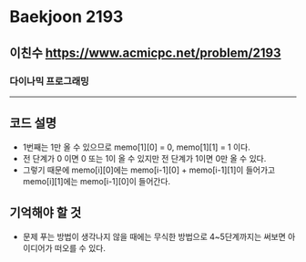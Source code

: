 Baekjoon 2193
=============
이친수 <https://www.acmicpc.net/problem/2193>
---------------
### 다이나믹 프로그래밍
- - -
## 코드 설명
- 1번째는 1만 올 수 있으므로 memo[1][0] = 0, memo[1][1] = 1 이다.  
- 전 단계가 0 이면 0 또는 1이 올 수 있지만 전 단계가 1이면 0만 올 수 있다.
- 그렇기 때문에 memo[i][0]에는 memo[i-1][0] + memo[i-1][1]이 들어가고 memo[i][1]에는 memo[i-1][0]이 들어간다.
## 기억해야 할 것
- 문제 푸는 방법이 생각나지 않을 때에는 무식한 방법으로 4~5단계까지는 써보면 아이디어가 떠오를 수 있다.
